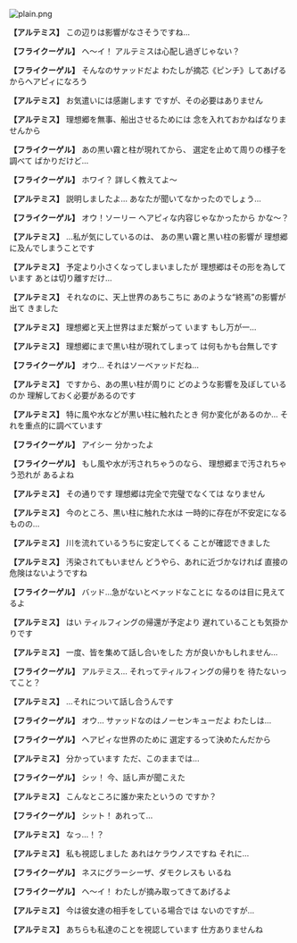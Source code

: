 
![plain.png](../images/backgrounds/plain.png)

**【アルテミス】**
この辺りは影響がなさそうですね…

**【フライクーゲル】**
ヘ～イ！
アルテミスは心配し過ぎじゃない？

**【フライクーゲル】**
そんなのサァッドだよ
わたしが摘芯《ピンチ》してあげる
からヘアピィになろう

**【アルテミス】**
お気遣いには感謝します
ですが、その必要はありません

**【アルテミス】**
理想郷を無事、船出させるためには
念を入れておかねばなりませんから

**【フライクーゲル】**
あの黒い霧と柱が現れてから、
選定を止めて周りの様子を調べて
ばかりだけど…

**【フライクーゲル】**
ホワイ？
詳しく教えてよ～

**【アルテミス】**
説明しましたよ…
あなたが聞いてなかったのでしょう…

**【フライクーゲル】**
オウ！ソーリー
ヘアピィな内容じゃなかったから
かな～？

**【アルテミス】**
…私が気にしているのは、
あの黒い霧と黒い柱の影響が
理想郷に及んでしまうことです

**【アルテミス】**
予定より小さくなってしまいましたが
理想郷はその形を為しています
あとは切り離すだけ…

**【アルテミス】**
それなのに、天上世界のあちこちに
あのような“終焉”の影響が出て
きました

**【アルテミス】**
理想郷と天上世界はまだ繋がって
います
もし万が一…

**【アルテミス】**
理想郷にまで黒い柱が現れてしまって
は何もかも台無しです

**【フライクーゲル】**
オウ…
それはソーベァッドだね…

**【アルテミス】**
ですから、あの黒い柱が周りに
どのような影響を及ぼしているのか
理解しておく必要があるのです

**【アルテミス】**
特に風や水などが黒い柱に触れたとき
何か変化があるのか…
それを重点的に調べています

**【フライクーゲル】**
アイシー
分かったよ

**【フライクーゲル】**
もし風や水が汚されちゃうのなら、
理想郷まで汚されちゃう恐れが
あるよね

**【アルテミス】**
その通りです
理想郷は完全で完璧でなくては
なりません

**【アルテミス】**
今のところ、黒い柱に触れた水は
一時的に存在が不安定になるものの…

**【アルテミス】**
川を流れているうちに安定してくる
ことが確認できました

**【アルテミス】**
汚染されてもいません
どうやら、あれに近づかなければ
直接の危険はないようですね

**【フライクーゲル】**
バッド…急がないとベァッドなことに
なるのは目に見えてるよ

**【アルテミス】**
はい
ティルフィングの帰還が予定より
遅れていることも気掛かりです

**【アルテミス】**
一度、皆を集めて話し合いをした
方が良いかもしれません…

**【フライクーゲル】**
アルテミス…
それってティルフィングの帰りを
待たないってこと？

**【アルテミス】**
…それについて話し合うんです

**【フライクーゲル】**
オウ…
サァッドなのはノーセンキューだよ
わたしは…

**【フライクーゲル】**
ヘアピィな世界のために
選定するって決めたんだから

**【アルテミス】**
分かっています
ただ、このままでは…

**【フライクーゲル】**
シッ！
今、話し声が聞こえた

**【アルテミス】**
こんなところに誰か来たというの
ですか？

**【フライクーゲル】**
シット！
あれって…

**【アルテミス】**
なっ…！？

**【アルテミス】**
私も視認しました
あれはケラウノスですね
それに…

**【フライクーゲル】**
ネスにグラーシーザ、ダモクレスも
いるね

**【フライクーゲル】**
ヘ～イ！
わたしが摘み取ってきてあげるよ

**【アルテミス】**
今は彼女達の相手をしている場合では
ないのですが…

**【アルテミス】**
あちらも私達のことを視認しています
仕方ありませんね